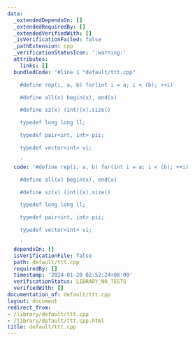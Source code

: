 ```yaml
---
data:
  _extendedDependsOn: []
  _extendedRequiredBy: []
  _extendedVerifiedWith: []
  _isVerificationFailed: false
  _pathExtension: cpp
  _verificationStatusIcon: ':warning:'
  attributes:
    links: []
  bundledCode: '#line 1 "default/ttt.cpp"

    #define rep(i, a, b) for(int i = a; i < (b); ++i)

    #define all(x) begin(x), end(x)

    #define sz(x) (int)(x).size()

    typedef long long ll;

    typedef pair<int, int> pii;

    typedef vector<int> vi;

    '
  code: '#define rep(i, a, b) for(int i = a; i < (b); ++i)

    #define all(x) begin(x), end(x)

    #define sz(x) (int)(x).size()

    typedef long long ll;

    typedef pair<int, int> pii;

    typedef vector<int> vi;

    '
  dependsOn: []
  isVerificationFile: false
  path: default/ttt.cpp
  requiredBy: []
  timestamp: '2024-01-20 02:52:24+08:00'
  verificationStatus: LIBRARY_NO_TESTS
  verifiedWith: []
documentation_of: default/ttt.cpp
layout: document
redirect_from:
- /library/default/ttt.cpp
- /library/default/ttt.cpp.html
title: default/ttt.cpp
---
```

